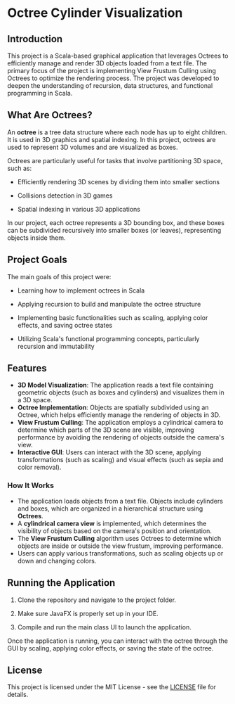 Octree Cylinder Visualization
=====================

Introduction
------------

This project is a Scala-based graphical application that leverages Octrees to efficiently manage and render 3D objects loaded from a text file. The primary focus of the project is implementing View Frustum Culling using Octrees to optimize the rendering process. The project was developed to deepen the understanding of recursion, data structures, and functional programming in Scala.

What Are Octrees?
-----------------

An **octree** is a tree data structure where each node has up to eight children. It is used in 3D graphics and spatial indexing. In this project, octrees are used to represent 3D volumes and are visualized as boxes.

Octrees are particularly useful for tasks that involve partitioning 3D space, such as:

*   Efficiently rendering 3D scenes by dividing them into smaller sections
    
*   Collisions detection in 3D games
    
*   Spatial indexing in various 3D applications
    

In our project, each octree represents a 3D bounding box, and these boxes can be subdivided recursively into smaller boxes (or leaves), representing objects inside them.

Project Goals
-------------

The main goals of this project were:

*   Learning how to implement octrees in Scala
    
*   Applying recursion to build and manipulate the octree structure
    
*   Implementing basic functionalities such as scaling, applying color effects, and saving octree states
    
*   Utilizing Scala's functional programming concepts, particularly recursion and immutability
    

Features
--------

*   **3D Model Visualization**: The application reads a text file containing geometric objects (such as boxes and cylinders) and visualizes them in a 3D space.  
*   **Octree Implementation**: Objects are spatially subdivided using an Octree, which helps efficiently manage the rendering of objects in 3D.
*   **View Frustum Culling**: The application employs a cylindrical camera to determine which parts of the 3D scene are visible, improving performance by avoiding the rendering of objects outside the camera's view.   
*   **Interactive GUI**: Users can interact with the 3D scene, applying transformations (such as scaling) and visual effects (such as sepia and color removal).
    

### How It Works

-   The application loads objects from a text file. Objects include cylinders and boxes, which are organized in a hierarchical structure using **Octrees**.
-   A **cylindrical camera view** is implemented, which determines the visibility of objects based on the camera's position and orientation.
-   The **View Frustum Culling** algorithm uses Octrees to determine which objects are inside or outside the view frustum, improving performance.
-   Users can apply various transformations, such as scaling objects up or down and changing colors.

Running the Application
-----------------------
1.  Clone the repository and navigate to the project folder.
    
2.  Make sure JavaFX is properly set up in your IDE.
    
3.  Compile and run the main class UI to launch the application.
    

Once the application is running, you can interact with the octree through the GUI by scaling, applying color effects, or saving the state of the octree.

## License
This project is licensed under the MIT License - see the [LICENSE](LICENSE) file for details.
   
